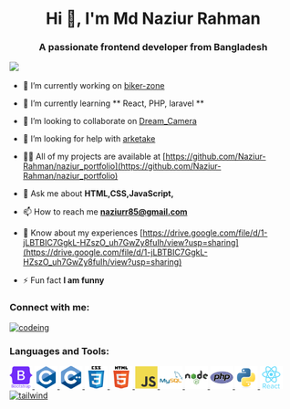 


<h1 align="center">Hi 👋, I'm Md Naziur Rahman</h1>
<h3 align="center">A passionate frontend developer from Bangladesh</h3>
<img = 'right' width= '400' src='https://videoplasty.com/stock-animation/chill-coding-programming-lofi-animation-11018'>


- 🔭 I’m currently working on [biker-zone](https://naziur-rahman.github.io/biker-zone/ra)

- 🌱 I’m currently learning ** React, PHP, laravel **

- 👯 I’m looking to collaborate on [Dream_Camera](https://naziur-rahman.github.io/Dream_Camera/)

- 🤝 I’m looking for help with [arketake](https://naziur-rahman.github.io/arketake/)

- 👨‍💻 All of my projects are available at [https://github.com/Naziur-Rahman/naziur_portfolio](https://github.com/Naziur-Rahman/naziur_portfolio)

- 💬 Ask me about **HTML,CSS,JavaScript,**

- 📫 How to reach me **naziurr85@gmail.com**

- 📄 Know about my experiences [https://drive.google.com/file/d/1-jLBTBIC7GgkL-HZszO_uh7GwZy8fuIh/view?usp=sharing](https://drive.google.com/file/d/1-jLBTBIC7GgkL-HZszO_uh7GwZy8fuIh/view?usp=sharing)

- ⚡ Fun fact **I am funny**

<h3 align="left">Connect with me:</h3>
<p align="left">
<a href="https://fb.com/03naziur" target="blank"><img src="![image](https://github.com/Naziur-Rahman/Naziur-Rahman/assets/72025221/ef910be9-acaf-4e5d-abda-98d35b59b6ac)
" alt="codeing" width="400"></a>
</p>

<h3 align="left">Languages and Tools:</h3>
<p align="left"> <a href="https://getbootstrap.com" target="_blank" rel="noreferrer"> <img src="https://raw.githubusercontent.com/devicons/devicon/master/icons/bootstrap/bootstrap-plain-wordmark.svg" alt="bootstrap" width="40" height="40"/> </a> <a href="https://www.cprogramming.com/" target="_blank" rel="noreferrer"> <img src="https://raw.githubusercontent.com/devicons/devicon/master/icons/c/c-original.svg" alt="c" width="40" height="40"/> </a> <a href="https://www.w3schools.com/cpp/" target="_blank" rel="noreferrer"> <img src="https://raw.githubusercontent.com/devicons/devicon/master/icons/cplusplus/cplusplus-original.svg" alt="cplusplus" width="40" height="40"/> </a> <a href="https://www.w3schools.com/css/" target="_blank" rel="noreferrer"> <img src="https://raw.githubusercontent.com/devicons/devicon/master/icons/css3/css3-original-wordmark.svg" alt="css3" width="40" height="40"/> </a> <a href="https://www.w3.org/html/" target="_blank" rel="noreferrer"> <img src="https://raw.githubusercontent.com/devicons/devicon/master/icons/html5/html5-original-wordmark.svg" alt="html5" width="40" height="40"/> </a> <a href="https://developer.mozilla.org/en-US/docs/Web/JavaScript" target="_blank" rel="noreferrer"> <img src="https://raw.githubusercontent.com/devicons/devicon/master/icons/javascript/javascript-original.svg" alt="javascript" width="40" height="40"/> </a> <a href="https://www.mysql.com/" target="_blank" rel="noreferrer"> <img src="https://raw.githubusercontent.com/devicons/devicon/master/icons/mysql/mysql-original-wordmark.svg" alt="mysql" width="40" height="40"/> </a> <a href="https://nodejs.org" target="_blank" rel="noreferrer"> <img src="https://raw.githubusercontent.com/devicons/devicon/master/icons/nodejs/nodejs-original-wordmark.svg" alt="nodejs" width="40" height="40"/> </a> <a href="https://www.php.net" target="_blank" rel="noreferrer"> <img src="https://raw.githubusercontent.com/devicons/devicon/master/icons/php/php-original.svg" alt="php" width="40" height="40"/> </a> <a href="https://www.python.org" target="_blank" rel="noreferrer"> <img src="https://raw.githubusercontent.com/devicons/devicon/master/icons/python/python-original.svg" alt="python" width="40" height="40"/> </a> <a href="https://reactjs.org/" target="_blank" rel="noreferrer"> <img src="https://raw.githubusercontent.com/devicons/devicon/master/icons/react/react-original-wordmark.svg" alt="react" width="40" height="40"/> </a> <a href="https://tailwindcss.com/" target="_blank" rel="noreferrer"> <img src="https://www.vectorlogo.zone/logos/tailwindcss/tailwindcss-icon.svg" alt="tailwind" width="40" height="40"/> </a> </p>
